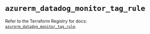 # `azurerm_datadog_monitor_tag_rule`

Refer to the Terraform Registry for docs: [`azurerm_datadog_monitor_tag_rule`](https://registry.terraform.io/providers/hashicorp/azurerm/4.47.0/docs/resources/datadog_monitor_tag_rule).
